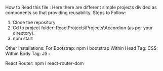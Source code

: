 How to Read this file :
Here there are different simple projects divided as components so that providing reusability.
Steps to Follow:
  1. Clone the repository
  2. Cd to project folder:
      ReactProjects\Projects\Accordion (as per your directory).
  3. npm start


Other Installations:
  For Bootstrap:
  npm i bootstrap
  Within Head Tag:
    CSS:
    <link href="https://cdn.jsdelivr.net/npm/bootstrap@5.3.3/dist/css/bootstrap.min.css" rel="stylesheet" integrity="sha384 QWTKZyjpPEjISv5WaRU9OFeRpok6YctnYmDr5pNlyT2bRjXh0JMhjY6hW+ALEwIH" crossorigin="anonymous">
  Within Body Tag:
    JS :<script src="https://cdn.jsdelivr.net/npm/bootstrap@5.3.3/dist/js/bootstrap.bundle.min.js" integrity="sha384-YvpcrYf0tY3lHB60NNkmXc5s9fDVZLESaAA55NDzOxhy9GkcIdslK1eN7N6jIeHz" crossorigin="anonymous"></script>
  
  React Router:
    npm i react-router-dom
